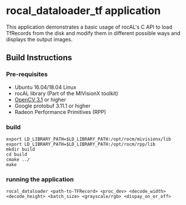 # rocal_dataloader_tf application
This application demonstrates a basic usage of rocAL's C API to load TfRecords from the disk and modify them in different possible ways and displays the output images.

## Build Instructions

### Pre-requisites
*  Ubuntu 16.04/18.04 Linux
*  rocAL library (Part of the MIVisionX toolkit)
*  [OpenCV 3.1](https://github.com/opencv/opencv/releases) or higher
*  Google protobuf 3.11.1 or higher
*  Radeon Performance Primitives (RPP)

### build
  ````
  export LD_LIBRARY_PATH=$LD_LIBRARY_PATH:/opt/rocm/mivisionx/lib
  export LD_LIBRARY_PATH=$LD_LIBRARY_PATH:/opt/rocm/rpp/lib
  mkdir build
  cd build
  cmake ../
  make
  ````
### running the application
  ````
  rocal_dataloader <path-to-TFRecord> <proc_dev> <decode_width> <decode_height> <batch_size> <grayscale/rgb> <dispay_on_or_off>
  ````
